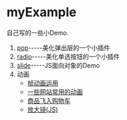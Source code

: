 # myExample

自己写的一些小Demo.

<ol>
    <li><a href="https://shuisanqian.github.io/myExample/pop/index.html">pop</a>-----美化弹出层的一个小插件</li>
    <li><a target="_blank" href="https://shuisanqian.github.io/myExample/radio/index.html">radio</a>-----美化单选按钮的一个小插件</li>
    <li><a target="_blank" href="https://shuisanqian.github.io/myExample/slide/index.html">slide</a>-----JS面向对象的Demo</li>
    <li>
        动画
        <ul>
            <li><a target="_blank" href="https://shuisanqian.github.io/myExample/Css3/index.html">帧动画运用</a></li>
            <li><a href="https://shuisanqian.github.io/myExample/Css3/index2.html">一些网站常用的动画</a></li>
            <li><a href="https://shuisanqian.github.io/myExample/Css3/index3.html">商品飞入购物车</a></li>
            <li><a href="https://shuisanqian.github.io/myExample/Css3/index4.html">放大镜(JS)</a></li>
        </ul>
    </li>
</ol>



